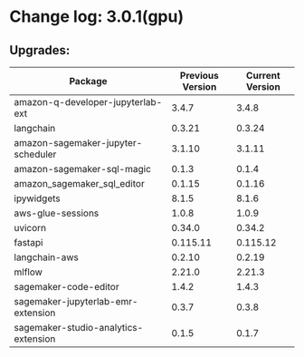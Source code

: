 # Change log: 3.0.1(gpu)

## Upgrades: 

Package | Previous Version | Current Version
---|---|---
amazon-q-developer-jupyterlab-ext|3.4.7|3.4.8
langchain|0.3.21|0.3.24
amazon-sagemaker-jupyter-scheduler|3.1.10|3.1.11
amazon-sagemaker-sql-magic|0.1.3|0.1.4
amazon_sagemaker_sql_editor|0.1.15|0.1.16
ipywidgets|8.1.5|8.1.6
aws-glue-sessions|1.0.8|1.0.9
uvicorn|0.34.0|0.34.2
fastapi|0.115.11|0.115.12
langchain-aws|0.2.10|0.2.19
mlflow|2.21.0|2.21.3
sagemaker-code-editor|1.4.2|1.4.3
sagemaker-jupyterlab-emr-extension|0.3.7|0.3.8
sagemaker-studio-analytics-extension|0.1.5|0.1.7
